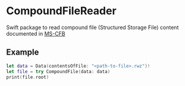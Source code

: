 # CompoundFileReader

Swift package to read compound file (Structured Storage File) content documented in [MS-CFB](https://docs.microsoft.com/en-us/openspecs/windows_protocols/ms-cfb/53989ce4-7b05-4f8d-829b-d08d6148375b)

## Example
```swift
let data = Data(contentsOfFile: "<path-to-file>.rwz")!
let file = try CompoundFile(data: data)
print(file.root)
```
